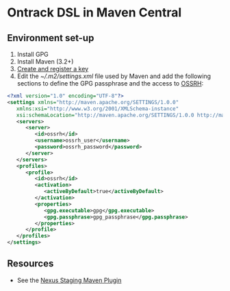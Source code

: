 Ontrack DSL in Maven Central
============================

## Environment set-up

1. Install GPG
1. Install Maven (3.2+)
1. [Create and register a key](http://central.sonatype.org/pages/working-with-pgp-signatures.html)
1. Edit the _~/.m2/settings.xml_ file used by Maven and add the following sections to define the GPG passphrase and the access to [OSSRH](http://central.sonatype.org/pages/ossrh-guide.html):

```xml
<?xml version="1.0" encoding="UTF-8"?>
<settings xmlns="http://maven.apache.org/SETTINGS/1.0.0"
   xmlns:xsi="http://www.w3.org/2001/XMLSchema-instance"
   xsi:schemaLocation="http://maven.apache.org/SETTINGS/1.0.0 http://maven.apache.org/xsd/settings-1.0.0.xsd">
   <servers>
      <server>
         <id>ossrh</id>
         <username>ossrh_user</username>
         <password>ossrh_password</password>
      </server>
   </servers>
   <profiles>
      <profile>
         <id>ossrh</id>
         <activation>
            <activeByDefault>true</activeByDefault>
         </activation>
         <properties>
            <gpg.executable>gpg</gpg.executable>
            <gpg.passphrase>gpg_passphrase</gpg.passphrase>
         </properties>
      </profile>
   </profiles>
</settings>
```

## Resources

* See the [Nexus Staging Maven Plugin](http://books.sonatype.com/nexus-book/reference/staging-deployment.html)
